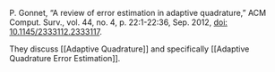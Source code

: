 P. Gonnet, “A review of error estimation in adaptive quadrature,” ACM Comput. Surv., vol. 44, no. 4, p. 22:1-22:36, Sep. 2012, [doi: 10.1145/2333112.2333117](https://dl.acm.org/doi/10.1145/2333112.2333117).

They discuss [[Adaptive Quadrature]] and specifically [[Adaptive Quadrature Error Estimation]].